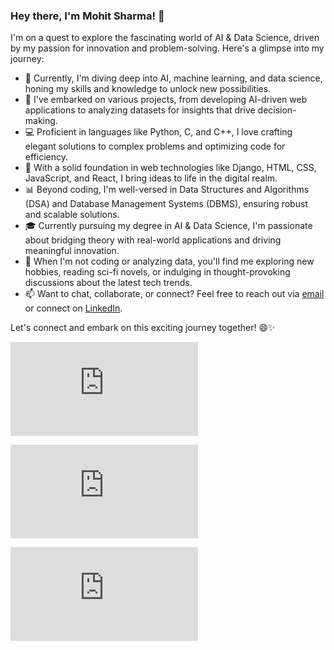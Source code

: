 ### Hey there, I'm Mohit Sharma! 👋

I'm on a quest to explore the fascinating world of AI & Data Science, driven by my passion for innovation and problem-solving. Here's a glimpse into my journey:

- 🌱 Currently, I'm diving deep into AI, machine learning, and data science, honing my skills and knowledge to unlock new possibilities.
- 🔭 I've embarked on various projects, from developing AI-driven web applications to analyzing datasets for insights that drive decision-making.
- 💻 Proficient in languages like Python, C, and C++, I love crafting elegant solutions to complex problems and optimizing code for efficiency.
- 🚀 With a solid foundation in web technologies like Django, HTML, CSS, JavaScript, and React, I bring ideas to life in the digital realm.
- 📊 Beyond coding, I'm well-versed in Data Structures and Algorithms (DSA) and Database Management Systems (DBMS), ensuring robust and scalable solutions.
- 🎓 Currently pursuing my degree in AI & Data Science, I'm passionate about bridging theory with real-world applications and driving meaningful innovation.
- 🌟 When I'm not coding or analyzing data, you'll find me exploring new hobbies, reading sci-fi novels, or indulging in thought-provoking discussions about the latest tech trends.
- 📫 Want to chat, collaborate, or connect? Feel free to reach out via [email](mailto:ptms2525@gmail.com) or connect on [LinkedIn](https://www.linkedin.com/in/mohitsharmas78/).

Let's connect and embark on this exciting journey together! 😄✨

[![Animation](https://assets3.lottiefiles.com/private_files/lf30_tpnk1npu.json)](https://lottiefiles.com/tpnk1npu)

[![Animation](https://assets2.lottiefiles.com/packages/lf20_qj4ex8wf.json)](https://lottiefiles.com/qj4ex8wf)

[![Animation](https://lottie.host/e2e7e8e7-68d7-4a6a-90f7-9bca4e47a61a/oco4LCOorq.json)](https://lottie.host/e2e7e8e7-68d7-4a6a-90f7-9bca4e47a61a/oco4LCOorq.json)
